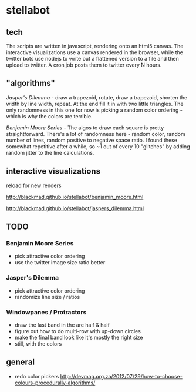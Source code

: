 # stellabot

## tech
The scripts are written in javascript, rendering onto an html5 canvas. The interactive visualizations use a canvas rendered in the browser, while the twitter bots use nodejs to write out a flattened version to a file and then upload to twitter. A cron job posts them to twitter every N hours.

## "algorithms"
*Jasper's Dilemma* - draw a trapezoid, rotate, draw a trapezoid, shorten the width by line width, repeat. At the end fill it in with two little triangles. The only randomness in this one for now is picking a random color ordering - which is why the colors are terrible.

*Benjamin Moore Series* - The algos to draw each square is pretty straightforward. There's a lot of randomness here - random color, random number of lines, random positive to negative space ratio. I found these somewhat repetitive after a while, so ~1 out of every 10 "glitches" by adding random jitter to the line calculations.

## interactive visualizations
reload for new renders

http://blackmad.github.io/stellabot/benjamin_moore.html

http://blackmad.github.io/stellabot/jaspers_dilemma.html

## TODO

### Benjamin Moore Series
- pick attractive color ordering
- use the twitter image size ratio better

### Jasper's Dilemma
- pick attractive color ordering
- randomize line size / ratios

### Windowpanes / Protractors
- draw the last band in the arc half & half
- figure out how to do multi-row with up-down circles
- make the final band look like it's mostly the right size
- still, with the colors

## general
- redo color pickers http://devmag.org.za/2012/07/29/how-to-choose-colours-procedurally-algorithms/
